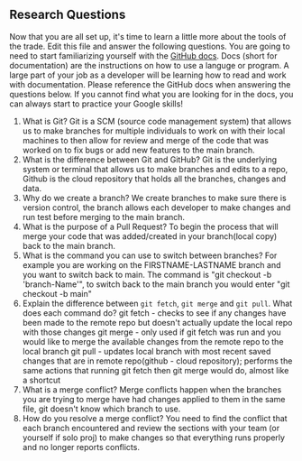 ## Research Questions 

Now that you are all set up, it's time to learn a little more about the tools of the trade. Edit this file and answer the following questions. You are going to need to start familiarizing yourself with the [GitHub docs](https://docs.github.com/en). Docs (short for documentation) are the instructions on how to use a languge or program. A large part of your job as a developer will be learning how to read and work with documentation. Please reference the GitHub docs when answering the questions below. If you cannot find what you are looking for in the docs, you can always start to practice your Google skills!

1. What is Git?
Git is a SCM (source code management system) that allows us to make branches for multiple individuals to work on with their local machines to then allow for review and merge of the code that was worked on to fix bugs or add new features to the main branch.
2. What is the difference between Git and GitHub?
Git is the underlying system or terminal that allows us to make branches and edits to a repo, Github is the cloud repository that holds all the branches, changes and data.
3. Why do we create a branch?
We create branches to make sure there is version control, the branch allows each developer to make changes and run test before merging to the main branch.
4. What is the purpose of a Pull Request?
To begin the process that will merge your code that was added/created in your branch(local copy) back to the main branch.
5. What is the command you can use to switch between branches? For example you are working on the FIRSTNAME-LASTNAME branch and you want to switch back to main.
The command is "git checkout -b 'branch-Name'", to switch back to the main branch you would enter "git checkout -b main"
6. Explain the difference between `git fetch`, `git merge` and `git pull`. What does each command do?
git fetch - checks to see if any changes have been made to the remote repo but doesn't actually update the local repo with those changes
git merge - only used if git fetch was run and you would like to merge the available changes from the remote repo to the local branch
git pull - updates local branch with most recent saved changes that are in remote repo(github - cloud repository); performs the same actions that running git fetch then git merge would do, almost like a shortcut
7. What is a merge conflict?
Merge conflicts happen when the branches you are trying to merge have had changes applied to them in the same file, git doesn't know which branch to use.
8. How do you resolve a merge conflict?
You need to find the conflict that each branch encountered and review the sections with your team (or yourself if solo proj) to make changes so that everything runs properly and no longer reports conflicts.
